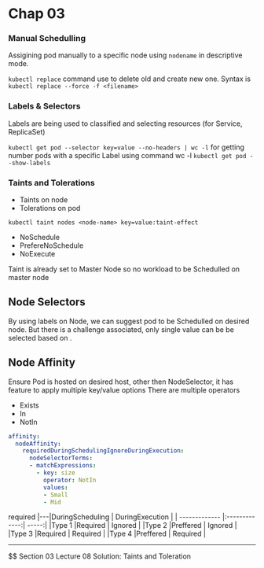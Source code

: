 # Chap 03

### Manual Schedulling 
Assigining pod manually to a specific node using `nodename` in descriptive mode. 

`kubectl replace` command use to delete old and create new one. Syntax is `kubectl replace --force -f <filename>`

### Labels & Selectors
Labels are being used to classified and selecting resources (for Service, ReplicaSet)


`kubectl get pod --selector key=value --no-headers | wc -l` for getting number pods with a specific Label using command wc -l 
`kubectl get pod --show-labels`


### Taints and Tolerations


- Taints on node
- Tolerations on pod

`kubectl taint nodes <node-name> key=value:taint-effect`

- NoSchedule
- PrefereNoSchedule
- NoExecute

Taint is already set to Master Node so no workload to be Schedulled on master node


## Node Selectors

By using labels on Node, we can suggest pod to be Schedulled on desired node. But there is a challenge associated, only single value can be be selected based on .

## Node Affinity
Ensure Pod is hosted on desired host, other then NodeSelector, it has feature to apply multiple key/value options 
There are multiple operators 
- Exists
- In  
- NotIn 


```yaml
affinity:
  nodeAffinity:
    requiredDuringSchedulingIgnoreDuringExecution:
      nodeSelectorTerms:
      - matchExpressions:
        - key: size
          operator: NotIn
          values:
          - Small
          - Mid 
```
required
|---|DuringScheduling | DuringExecution |
| ------------- |:-------------:| -----:|
|Type 1 |Required  | Ignored |
|Type 2 |Preffered | Ignored |
|Type 3 |Required | Required |
|Type 4 |Preffered | Required |



---
$$ Section 03 Lecture 08 Solution: Taints and Toleration